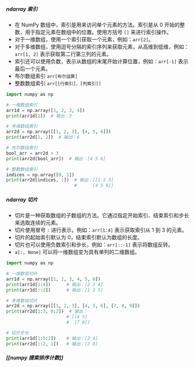 ##### ndarray 索引
- 在 NumPy 数组中，索引是用来访问单个元素的方法。索引是从 0 开始的整数，用于指定元素在数组中的位置。使用方括号 `[]` 来进行索引操作。
- 对于一维数组，使用一个索引获取一个元素，例如：`arr[2]`。
- 对于多维数组，使用逗号分隔的索引序列来获取元素，从高维到低维，例如：`arr[1, 2]` 表示获取第二行第三列的元素。
- 索引还可以使用负数，表示从数组的末尾开始计算位置，例如：`arr[-1]` 表示最后一个元素。
- 布尔数组索引 `arr[布尔运算]`
- 整数数组索引 `arr[[行索引]，[列索引]]`
```python
import numpy as np

# 一维数组索引
arr1d = np.array([1, 2, 3, 4])
print(arr1d[2])  # 输出：3

# 多维数组索引
arr2d = np.array([[1, 2, 3], [4, 5, 6]])
print(arr2d[1, 2])  # 输出：6

# 布尔数组索引
bool_arr = arr2d > 3
print(arr2d[bool_arr])  # 输出：[4 5 6]

# 整数数组索引
indices = np.array([0, 1])
print(arr2d[indices, :])  # 输出：[[1 2 3]
                          #      [4 5 6]]
```
##### ndarray 切片
- 切片是一种获取数组的子数组的方法。它通过指定开始索引、结束索引和步长来选取连续的元素。
- 切片使用冒号 `:` 进行表示，例如：`arr[1:4]` 表示获取索引从 1 到 3 的元素。
- 切片的起始索引默认为 0，结束索引默认为数组的长度。
- 切片也可以使用负数索引和步长，例如：`arr[::-1]` 表示将数组反转。
- `a[:, None]` 可以将一维数组变为具有单列的二维数组。
```python
import numpy as np

# 一维数组切片
arr1d = np.array([1, 2, 3, 4, 5, 6])
print(arr1d[1:4])      # 输出：[2 3 4]
print(arr1d[::2])      # 输出：[1 3 5]

# 多维数组切片
arr2d = np.array([[1, 2, 3], [4, 5, 6], [7, 8, 9]])
print(arr2d[1:3, 0:2])  # 输出：
                       # [[4 5]
                       #  [7 8]]

# 切片步长
print(arr1d[1:5:2])    # 输出：[2 4]
print(arr2d[::2, 1])   # 输出：[2 8]
```
##### [[numpy 搜索排序计数]]
